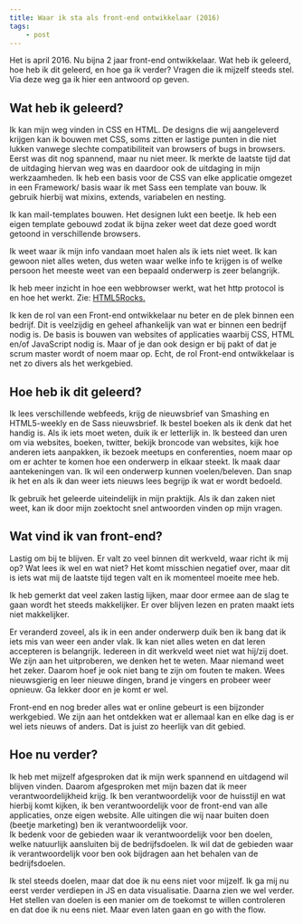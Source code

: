 ```yaml
---
title: Waar ik sta als front-end ontwikkelaar (2016)
tags: 
	- post
---
```


<p>
	Het is april 2016. Nu bijna 2 jaar front-end ontwikkelaar. Wat heb ik geleerd, hoe heb ik dit geleerd, en hoe ga ik verder? Vragen die ik mijzelf steeds stel. Via deze weg ga ik hier een antwoord op geven.
<p>

<h2>Wat heb ik geleerd?</h2>
<p>
	Ik kan mijn weg vinden in CSS en HTML. De designs die wij aangeleverd krijgen kan ik bouwen met CSS, soms zitten er lastige punten in die niet lukken vanwege slechte compatibiliteit van browsers of bugs in browsers. Eerst was dit nog spannend, maar nu niet meer. Ik merkte de laatste tijd dat de uitdaging hiervan weg was en daardoor ook de uitdaging in mijn werkzaamheden. Ik heb een basis voor de CSS van elke applicatie omgezet in een Framework/ basis waar ik met Sass een template van bouw. Ik gebruik hierbij wat mixins, extends, variabelen en nesting.
</p>
 
<p>
	Ik kan mail-templates bouwen. Het designen lukt een beetje. Ik heb een eigen template gebouwd zodat ik bijna zeker weet dat deze goed wordt getoond in verschillende browsers.
</p>

<p>
	Ik weet waar ik mijn info vandaan moet halen als ik iets niet weet. Ik kan gewoon niet alles weten, dus weten waar welke info te krijgen is of welke persoon het meeste weet van een bepaald onderwerp is zeer belangrijk.
</p>

<p>
	Ik heb meer inzicht in hoe een webbrowser werkt, wat het http protocol is en hoe het werkt. Zie: <a href="http://www.html5rocks.com/en/tutorials/internals/howbrowserswork/" title="How browsers work, artikel op HTML5 Rocks">HTML5Rocks.</a>
</p>

<p>
	Ik ken de rol van een Front-end ontwikkelaar nu beter en de plek binnen een bedrijf. Dit is veelzijdig en geheel afhankelijk van wat er binnen een bedrijf nodig is. De basis is bouwen van websites of applicaties waarbij CSS, HTML en/of JavaScript nodig is. Maar of je dan ook design er bij pakt of dat je scrum master wordt of noem maar op. Echt, de rol Front-end ontwikkelaar is net zo divers als het werkgebied.
</p>

<h2>Hoe heb ik dit geleerd?</h2>

<p>	Ik lees verschillende webfeeds, krijg de nieuwsbrief van Smashing en HTML5-weekly en de Sass nieuwsbrief.
	Ik bestel boeken als ik denk dat het handig is. Als ik iets moet weten, duik ik er letterlijk in. Ik besteed dan uren om via websites, boeken, twitter, bekijk broncode van websites, kijk hoe anderen iets aanpakken, ik bezoek meetups en conferenties, noem maar op om er achter te komen hoe een onderwerp in elkaar steekt. Ik maak daar aantekeningen van. Ik wil een onderwerp kunnen voelen/beleven. Dan snap ik het en als ik dan weer iets nieuws lees begrijp ik wat er wordt bedoeld.
</p> 

<p>
	Ik gebruik het geleerde uiteindelijk in mijn praktijk. Als ik dan zaken niet weet, kan ik door mijn zoektocht snel antwoorden vinden op mijn vragen.
</p>

<h2>Wat vind ik van front-end?</h2>
<p>
	Lastig om bij te blijven. 
	Er valt zo veel binnen dit werkveld, waar richt ik mij op? Wat lees ik wel en wat niet? Het komt misschien negatief over, maar dit is iets wat mij de laatste tijd tegen valt en ik momenteel moeite mee heb.
</p>

<p>
	Ik heb gemerkt dat veel zaken lastig lijken, maar door ermee aan de slag te gaan wordt het steeds makkelijker. Er over blijven lezen en praten maakt iets niet makkelijker.
</p>

<p>
	Er veranderd zoveel, als ik in een ander onderwerp duik ben ik bang dat ik iets mis van weer een ander vlak. 
	Ik kan niet alles weten en dat leren accepteren is belangrijk.
	Iedereen in dit werkveld weet niet wat hij/zij doet. We zijn aan het uitproberen, we denken het te weten. Maar niemand weet het zeker. Daarom hoef je ook niet bang te zijn om fouten te maken.
	Wees nieuwsgierig en leer nieuwe dingen, brand je vingers en probeer weer opnieuw. Ga lekker door en je komt er wel.
</p>

<p>
	Front-end en nog breder alles wat er online gebeurt is een bijzonder werkgebied. We zijn aan het ontdekken wat er allemaal kan en elke dag is er wel iets nieuws of anders. Dat is juist zo heerlijk van dit gebied.
</p>

<h2>Hoe nu verder?</h2>
<p>
	Ik heb met mijzelf afgesproken dat ik mijn werk spannend en uitdagend wil blijven vinden. Daarom afgesproken met mijn bazen dat ik meer verantwoordelijkheid krijg. Ik ben verantwoordelijk voor de huisstijl en wat hierbij komt kijken, ik ben verantwoordelijk voor de front-end van alle applicaties, onze eigen website. Alle uitingen die wij naar buiten doen (beetje marketing) ben ik verantwoordelijk voor.<br>
	Ik bedenk voor de gebieden waar ik verantwoordelijk voor ben doelen, welke natuurlijk aansluiten bij de bedrijfsdoelen. Ik wil dat de gebieden waar ik verantwoordelijk voor ben ook bijdragen aan het behalen van de bedrijfsdoelen.
</p>

<p>
	Ik stel steeds doelen, maar dat doe ik nu eens niet voor mijzelf. Ik ga mij nu eerst verder verdiepen in JS en data visualisatie. Daarna zien we wel verder. Het stellen van doelen is een manier om de toekomst te willen controleren en dat doe ik nu eens niet. Maar even laten gaan en go with the flow.
</p>